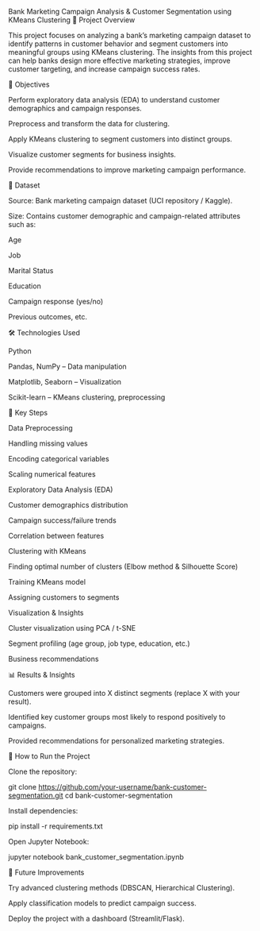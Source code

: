 Bank Marketing Campaign Analysis & Customer Segmentation using KMeans Clustering
📌 Project Overview

This project focuses on analyzing a bank’s marketing campaign dataset to identify patterns in customer behavior and segment customers into meaningful groups using KMeans clustering. The insights from this project can help banks design more effective marketing strategies, improve customer targeting, and increase campaign success rates.

🎯 Objectives

Perform exploratory data analysis (EDA) to understand customer demographics and campaign responses.

Preprocess and transform the data for clustering.

Apply KMeans clustering to segment customers into distinct groups.

Visualize customer segments for business insights.

Provide recommendations to improve marketing campaign performance.

📂 Dataset

Source: Bank marketing campaign dataset (UCI repository / Kaggle).

Size: Contains customer demographic and campaign-related attributes such as:

Age

Job

Marital Status

Education

Campaign response (yes/no)

Previous outcomes, etc.

🛠️ Technologies Used

Python

Pandas, NumPy – Data manipulation

Matplotlib, Seaborn – Visualization

Scikit-learn – KMeans clustering, preprocessing

🔑 Key Steps

Data Preprocessing

Handling missing values

Encoding categorical variables

Scaling numerical features

Exploratory Data Analysis (EDA)

Customer demographics distribution

Campaign success/failure trends

Correlation between features

Clustering with KMeans

Finding optimal number of clusters (Elbow method & Silhouette Score)

Training KMeans model

Assigning customers to segments

Visualization & Insights

Cluster visualization using PCA / t-SNE

Segment profiling (age group, job type, education, etc.)

Business recommendations

📊 Results & Insights

Customers were grouped into X distinct segments (replace X with your result).

Identified key customer groups most likely to respond positively to campaigns.

Provided recommendations for personalized marketing strategies.

🚀 How to Run the Project

Clone the repository:

git clone https://github.com/your-username/bank-customer-segmentation.git
cd bank-customer-segmentation


Install dependencies:

pip install -r requirements.txt


Open Jupyter Notebook:

jupyter notebook bank_customer_segmentation.ipynb

📌 Future Improvements

Try advanced clustering methods (DBSCAN, Hierarchical Clustering).

Apply classification models to predict campaign success.

Deploy the project with a dashboard (Streamlit/Flask).

